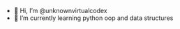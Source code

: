 - 👋 Hi, I’m @unknownvirtualcodex
- 🌱 I’m currently learning python oop and data structures
  

<!---
unknownvirtualcodex/unknownvirtualcodex is a ✨ special ✨ repository because its `README.md` (this file) appears on your GitHub profile.
You can click the Preview link to take a look at your changes.
--->

